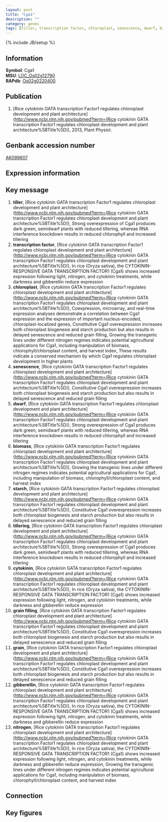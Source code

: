 ```yaml
---
layout: post
title: "Cga1"
description: ""
category: genes
tags: [tiller, transcription factor, chloroplast, senescence, dwarf, biomass, starch, tillering, cytokinin, grain filling, grain, gibberellin, nitrogen]
---
```

{% include JB/setup %}

## Information
__Symbol__: Cga1  
__MSU__: [LOC_Os02g12790](http://rice.plantbiology.msu.edu/cgi-bin/ORF_infopage.cgi?orf=LOC_Os02g12790)  
__RAPdb__: [Os02g0220400](http://rapdb.dna.affrc.go.jp/viewer/gbrowse_details/irgsp1?name=Os02g0220400)  

## Publication
1. [Rice cytokinin GATA transcription Factor1 regulates chloroplast development and plant architecture](http://www.ncbi.nlm.nih.gov/pubmed?term=(Rice cytokinin GATA transcription Factor1 regulates chloroplast development and plant architecture%5BTitle%5D)), 2013, Plant Physiol.

## Genbank accession number
[AK099607](http://www.ncbi.nlm.nih.gov/nuccore/AK099607)

## Expression information

## Key message
1. __tiller__, [Rice cytokinin GATA transcription Factor1 regulates chloroplast development and plant architecture](http://www.ncbi.nlm.nih.gov/pubmed?term=(Rice cytokinin GATA transcription Factor1 regulates chloroplast development and plant architecture%5BTitle%5D)),  Strong overexpression of Cga1 produces dark green, semidwarf plants with reduced tillering, whereas RNA interference knockdown results in reduced chlorophyll and increased tillering
2. __transcription factor__, [Rice cytokinin GATA transcription Factor1 regulates chloroplast development and plant architecture](http://www.ncbi.nlm.nih.gov/pubmed?term=(Rice cytokinin GATA transcription Factor1 regulates chloroplast development and plant architecture%5BTitle%5D)),  In rice (Oryza sativa), the CYTOKININ-RESPONSIVE GATA TRANSCRIPTION FACTOR1 (Cga1) shows increased expression following light, nitrogen, and cytokinin treatments, while darkness and gibberellin reduce expression
3. __chloroplast__, [Rice cytokinin GATA transcription Factor1 regulates chloroplast development and plant architecture](http://www.ncbi.nlm.nih.gov/pubmed?term=(Rice cytokinin GATA transcription Factor1 regulates chloroplast development and plant architecture%5BTitle%5D)),  Coexpression, microarray, and real-time expression analyses demonstrate a correlation between Cga1 expression and the expression of important nucleus-encoded, chloroplast-localized genes, Constitutive Cga1 overexpression increases both chloroplast biogenesis and starch production but also results in delayed senescence and reduced grain filling, Growing the transgenic lines under different nitrogen regimes indicates potential agricultural applications for Cga1, including manipulation of biomass, chlorophyll/chloroplast content, and harvest index, These results indicate a conserved mechanism by which Cga1 regulates chloroplast development in higher plants
4. __senescence__, [Rice cytokinin GATA transcription Factor1 regulates chloroplast development and plant architecture](http://www.ncbi.nlm.nih.gov/pubmed?term=(Rice cytokinin GATA transcription Factor1 regulates chloroplast development and plant architecture%5BTitle%5D)),  Constitutive Cga1 overexpression increases both chloroplast biogenesis and starch production but also results in delayed senescence and reduced grain filling
5. __dwarf__, [Rice cytokinin GATA transcription Factor1 regulates chloroplast development and plant architecture](http://www.ncbi.nlm.nih.gov/pubmed?term=(Rice cytokinin GATA transcription Factor1 regulates chloroplast development and plant architecture%5BTitle%5D)),  Strong overexpression of Cga1 produces dark green, semidwarf plants with reduced tillering, whereas RNA interference knockdown results in reduced chlorophyll and increased tillering
6. __biomass__, [Rice cytokinin GATA transcription Factor1 regulates chloroplast development and plant architecture](http://www.ncbi.nlm.nih.gov/pubmed?term=(Rice cytokinin GATA transcription Factor1 regulates chloroplast development and plant architecture%5BTitle%5D)),  Growing the transgenic lines under different nitrogen regimes indicates potential agricultural applications for Cga1, including manipulation of biomass, chlorophyll/chloroplast content, and harvest index
7. __starch__, [Rice cytokinin GATA transcription Factor1 regulates chloroplast development and plant architecture](http://www.ncbi.nlm.nih.gov/pubmed?term=(Rice cytokinin GATA transcription Factor1 regulates chloroplast development and plant architecture%5BTitle%5D)),  Constitutive Cga1 overexpression increases both chloroplast biogenesis and starch production but also results in delayed senescence and reduced grain filling
8. __tillering__, [Rice cytokinin GATA transcription Factor1 regulates chloroplast development and plant architecture](http://www.ncbi.nlm.nih.gov/pubmed?term=(Rice cytokinin GATA transcription Factor1 regulates chloroplast development and plant architecture%5BTitle%5D)),  Strong overexpression of Cga1 produces dark green, semidwarf plants with reduced tillering, whereas RNA interference knockdown results in reduced chlorophyll and increased tillering
9. __cytokinin__, [Rice cytokinin GATA transcription Factor1 regulates chloroplast development and plant architecture](http://www.ncbi.nlm.nih.gov/pubmed?term=(Rice cytokinin GATA transcription Factor1 regulates chloroplast development and plant architecture%5BTitle%5D)),  In rice (Oryza sativa), the CYTOKININ-RESPONSIVE GATA TRANSCRIPTION FACTOR1 (Cga1) shows increased expression following light, nitrogen, and cytokinin treatments, while darkness and gibberellin reduce expression
10. __grain filling__, [Rice cytokinin GATA transcription Factor1 regulates chloroplast development and plant architecture](http://www.ncbi.nlm.nih.gov/pubmed?term=(Rice cytokinin GATA transcription Factor1 regulates chloroplast development and plant architecture%5BTitle%5D)),  Constitutive Cga1 overexpression increases both chloroplast biogenesis and starch production but also results in delayed senescence and reduced grain filling
11. __grain__, [Rice cytokinin GATA transcription Factor1 regulates chloroplast development and plant architecture](http://www.ncbi.nlm.nih.gov/pubmed?term=(Rice cytokinin GATA transcription Factor1 regulates chloroplast development and plant architecture%5BTitle%5D)),  Constitutive Cga1 overexpression increases both chloroplast biogenesis and starch production but also results in delayed senescence and reduced grain filling
12. __gibberellin__, [Rice cytokinin GATA transcription Factor1 regulates chloroplast development and plant architecture](http://www.ncbi.nlm.nih.gov/pubmed?term=(Rice cytokinin GATA transcription Factor1 regulates chloroplast development and plant architecture%5BTitle%5D)),  In rice (Oryza sativa), the CYTOKININ-RESPONSIVE GATA TRANSCRIPTION FACTOR1 (Cga1) shows increased expression following light, nitrogen, and cytokinin treatments, while darkness and gibberellin reduce expression
13. __nitrogen__, [Rice cytokinin GATA transcription Factor1 regulates chloroplast development and plant architecture](http://www.ncbi.nlm.nih.gov/pubmed?term=(Rice cytokinin GATA transcription Factor1 regulates chloroplast development and plant architecture%5BTitle%5D)),  In rice (Oryza sativa), the CYTOKININ-RESPONSIVE GATA TRANSCRIPTION FACTOR1 (Cga1) shows increased expression following light, nitrogen, and cytokinin treatments, while darkness and gibberellin reduce expression, Growing the transgenic lines under different nitrogen regimes indicates potential agricultural applications for Cga1, including manipulation of biomass, chlorophyll/chloroplast content, and harvest index

## Connection

## Key figures


